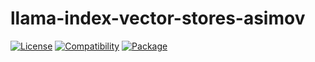 # llama-index-vector-stores-asimov

[![License](https://img.shields.io/badge/license-Public%20Domain-blue.svg)](https://unlicense.org)
[![Compatibility](https://img.shields.io/python/required-version-toml?tomlFilePath=https%3A%2F%2Fraw.githubusercontent.com%2Fasimov-platform%2Fllama-index-vector-stores-asimov%2Frefs%2Fheads%2Fmaster%2Fpyproject.toml)](https://pypi.python.org/pypi/llama-index-vector-stores-asimov)
[![Package](https://img.shields.io/pypi/v/llama-index-vector-stores-asimov.svg)](https://pypi.python.org/pypi/llama-index-vector-stores-asimov)
